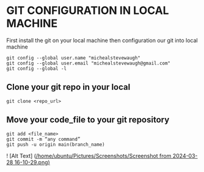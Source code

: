 # GIT CONFIGURATION IN LOCAL MACHINE

First install the git on your local machine then configuration our git into local machine

```
git config --global user.name "michealstevewaugh"
git config --global user.email "michealstevewaugh@gmail.com"
git config --global -l
```

## Clone your git repo in your local

```
git clone <repo_url>
```

## Move your code_file to your git repository

```
git add <file_name>
git commit -m “any command”
git push -u origin main(branch_name)

```
! [Alt Text] ([/home/ubuntu/Pictures/Screenshots/Screenshot from 2024-03-28 16-10-29.png)
](https://www.google.com/url?sa=i&url=https%3A%2F%2Fwww.freecodecamp.org%2Fnews%2Fgit-and-github-the-basics%2F&psig=AOvVaw12XEd8n9TYdrfqBQAvNg-X&ust=1711717633954000&source=images&cd=vfe&opi=89978449&ved=0CBIQjRxqFwoTCNi8gZ6Dl4UDFQAAAAAdAAAAABAJ)
